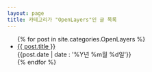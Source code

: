 ```yaml
---
layout: page
title: 카테고리가 "OpenLayers"인 글 목록
---
```

<!--temp에 포함된 글들:-->
<section>
	<ul>
		{% for post in site.categories.OpenLayers %}
		<li style="list-style:disc">
			<a href="{{ post.url }}">{{ post.title }}</a>
			<div class="post-date code float_right"><span id="koreanSpan">{{post.date | date : '%Y년 %m월 %d일'}}</span></div>
		</li>
		{% endfor %}
	</ul>
</section>
